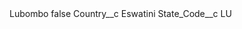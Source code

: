 <?xml version="1.0" encoding="UTF-8"?>
<CustomMetadata xmlns="http://soap.sforce.com/2006/04/metadata" xmlns:xsi="http://www.w3.org/2001/XMLSchema-instance" xmlns:xsd="http://www.w3.org/2001/XMLSchema">
    <label>Lubombo</label>
    <protected>false</protected>
    <values>
        <field>Country__c</field>
        <value xsi:type="xsd:string">Eswatini</value>
    </values>
    <values>
        <field>State_Code__c</field>
        <value xsi:type="xsd:string">LU</value>
    </values>
</CustomMetadata>
